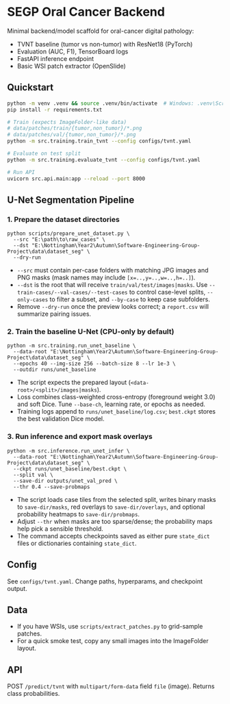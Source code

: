 # SEGP Oral Cancer Backend

Minimal backend/model scaffold for oral-cancer digital pathology:
- TVNT baseline (tumor vs non-tumor) with ResNet18 (PyTorch)
- Evaluation (AUC, F1), TensorBoard logs
- FastAPI inference endpoint
- Basic WSI patch extractor (OpenSlide)

## Quickstart
```bash
python -m venv .venv && source .venv/bin/activate  # Windows: .venv\Scripts\activate
pip install -r requirements.txt

# Train (expects ImageFolder-like data)
# data/patches/train/{tumor,non_tumor}/*.png
# data/patches/val/{tumor,non_tumor}/*.png
python -m src.training.train_tvnt --config configs/tvnt.yaml

# Evaluate on test split
python -m src.training.evaluate_tvnt --config configs/tvnt.yaml

# Run API
uvicorn src.api.main:app --reload --port 8000
```

## U-Net Segmentation Pipeline

### 1. Prepare the dataset directories
```
python scripts/prepare_unet_dataset.py \
  --src "E:\path\to\raw_cases" \
  --dst "E:\Nottingham\Year2\Autumn\Software-Engineering-Group-Project\data\dataset_seg" \
  --dry-run
```
- `--src` must contain per-case folders with matching JPG images and PNG masks (mask names may include `[x=..,y=..,w=..,h=..]`).
- `--dst` is the root that will receive `train/val/test/images|masks`. Use `--train-cases/--val-cases/--test-cases` to control case-level splits, `--only-cases` to filter a subset, and `--by-case` to keep case subfolders.
- Remove `--dry-run` once the preview looks correct; a `report.csv` will summarize pairing issues.

### 2. Train the baseline U-Net (CPU-only by default)
```
python -m src.training.run_unet_baseline \
  --data-root "E:\Nottingham\Year2\Autumn\Software-Engineering-Group-Project\data\dataset_seg" \
  --epochs 40 --img-size 256 --batch-size 8 --lr 1e-3 \
  --outdir runs/unet_baseline
```
- The script expects the prepared layout (`<data-root>/<split>/images|masks`).
- Loss combines class-weighted cross-entropy (foreground weight 3.0) and soft Dice. Tune `--base-ch`, learning rate, or epochs as needed.
- Training logs append to `runs/unet_baseline/log.csv`; `best.ckpt` stores the best validation Dice model.

### 3. Run inference and export mask overlays
```
python -m src.inference.run_unet_infer \
  --data-root "E:\Nottingham\Year2\Autumn\Software-Engineering-Group-Project\data\dataset_seg" \
  --ckpt runs/unet_baseline/best.ckpt \
  --split val \
  --save-dir outputs/unet_val_pred \
  --thr 0.4 --save-probmaps
```
- The script loads case tiles from the selected split, writes binary masks to `save-dir/masks`, red overlays to `save-dir/overlays`, and optional probability heatmaps to `save-dir/probmaps`.
- Adjust `--thr` when masks are too sparse/dense; the probability maps help pick a sensible threshold.
- The command accepts checkpoints saved as either pure `state_dict` files or dictionaries containing `state_dict`.

## Config
See `configs/tvnt.yaml`. Change paths, hyperparams, and checkpoint output.

## Data
- If you have WSIs, use `scripts/extract_patches.py` to grid-sample patches.
- For a quick smoke test, copy any small images into the ImageFolder layout.

## API
POST `/predict/tvnt` with `multipart/form-data` field `file` (image). Returns class probabilities.
